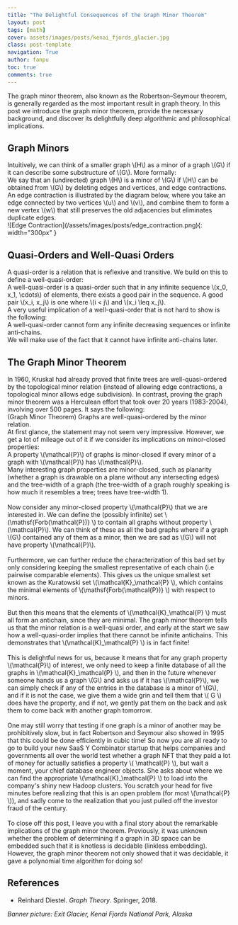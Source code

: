 ```yaml
---
title: "The Delightful Consequences of the Graph Minor Theorem"
layout: post
tags: [math]
cover: assets/images/posts/kenai_fjords_glacier.jpg
class: post-template
navigation: True
author: fanpu
toc: true 
comments: true
---
```


The graph minor theorem, also known as the Robertson–Seymour theorem, is generally regarded as the most important result in graph theory. 
In this post we introduce the graph minor theorem, provide the necessary background,
and discover its delightfully deep algorithmic and philosophical implications.

## Graph Minors

<div>
Intuitively, we can think of a smaller graph \(H\) as a minor of a graph \(G\)
if it can describe some substructure of \(G\). More formally:
</div>

<div class="definition">
We say that an (undirected) graph \(H\) is a minor of \(G\) if \(H\) can be obtained from \(G\) by deleting edges and vertices, and edge contractions.
An edge contraction is illustrated by the diagram below, where you take an edge 
connected by two vertices \(u\) and \(v\), and combine them to form a new vertex \(w\) that still preserves the old adjacencies but eliminates duplicate edges.
</div>
![Edge Contraction](/assets/images/posts/edge_contraction.png){: width="300px" }

## Quasi-Orders and Well-Quasi Orders
<div>
A quasi-order is a relation that is reflexive and transitive.
We build on this to define a well-quasi-order:
</div>

<div class="definition">
A well-quasi-order is a quasi-order such that in any infinite sequence \(x_0, x_1, \cdots\) of elements, there exists a good pair in the sequence. 
A good pair \(x_i, x_j\) is one where \(i < j\) and \(x_i \leq x_j\). 
</div>

<div>
A very useful implication of a well-quasi-order that is not hard to show is the following:
</div>
<div class="lemma">
A well-quasi-order cannot form any infinite decreasing sequences or infinite anti-chains.
</div>

<div>
We will make use of the fact that it cannot have infinite anti-chains later.
</div>

## The Graph Minor Theorem
<div>
In 1960, Kruskal had already proved that finite trees are well-quasi-ordered by the topological minor relation (instead of allowing edge contractions, a topological minor allows edge subdivision). 
In contrast, proving the graph minor theorem was a Herculean effort that took over 20 years (1983-2004), involving over 500 pages. It says the following:
</div>

<div class="theorem">
(Graph Minor Theorem) Graphs are well-quasi-ordered by the minor relation.
</div>

<div>
At first glance, the statement may not seem very impressive. However, we get a lot of mileage out of it if we consider its implications on minor-closed properties:
</div>

<div class="definition">
A property \(\mathcal{P}\) of graphs is minor-closed if every minor of a graph with \(\mathcal{P}\) has \(\mathcal{P}\).
</div>

<div>
Many interesting graph properties are minor-closed, such as planarity (whether a graph is drawable on a plane without any intersecting edges) and the tree-width of a graph (the tree-width of a graph roughly speaking is how much it resembles a tree; trees have tree-width 1).
<br>
<br>
Now consider any minor-closed property \(\mathcal{P}\) that we are interested in.
We can define the (possibly infinite) set \(\mathsf{Forb(\mathcal{P})} \) to contain all graphs without property \(\mathcal{P}\). We can think of these as all the bad graphs
where if a graph \(G\) contained any of them as a minor, then we are sad as \(G\) will not have property \(\mathcal{P}\). 
<br>
<br>
Furthermore, we can further reduce the characterization of this bad set by only considering keeping the
smallest representative of each chain (i.e pairwise comparable elements).
This gives us the unique smallest set known as the Kuratowski set \(\mathcal{K}_\mathcal{P} \),
which contains the minimal elements of \(\mathsf{Forb(\mathcal{P})} \) with respect to minors.
<br>
<br>
But then this means that the elements of \(\mathcal{K}_\mathcal{P} \) must all form an antichain, since they are minimal. The graph minor theorem tells us that the minor
relation is a well-quasi order, and early at the start we saw how a well-quasi-order implies that there cannot be infinite antichains. This demonstrates that \(\mathcal{K}_\mathcal{P} \) is in fact finite!
<br>
<br>
This is delightful news for us, because it means that for any graph property \(\mathcal{P}\)
of interest, we only need to keep a finite database of all the graphs in \(\mathcal{K}_\mathcal{P} \), and then in the future whenever someone hands us a graph \(G\) and asks
us if it has \(\mathcal{P}\), we can simply check if any of the entries in the database is a minor of \(G\), and if it is not the case, we give them a wide grin and tell them that
\( G \) does have the property, and if not, we gently pat them on the back and ask them to come back with another graph tomorrow.
<br>
<br>
One may still worry that testing if one graph is a minor of another may be prohibitively slow,
but in fact Robertson and Seymour also showed in 1995 that this could be done efficiently in cubic time! So now you are all ready to go to build your new SaaS Y Combinator startup that helps companies and governments all over the world test whether a graph NFT that they paid a lot of money for actually satisfies a property \( \mathcal{P} \), but wait a moment, your chief database engineer objects. She asks about where we can find the appropriate \(\mathcal{K}_\mathcal{P} \) to load into the company's shiny new Hadoop clusters. You scratch your head for five minutes before realizing that this is an open problem (for most \(\mathcal{P} \)), and sadly come to the realization that you just pulled off the investor fraud of the century.
<br>
<br>
To close off this post, I leave you with a final story about the remarkable implications of the graph minor theorem. Previously, it was unknown whether the problem of determining if a graph in 3D space can be embedded such that it is knotless is decidable (linkless embedding). However, the graph minor theorem not only showed that it was decidable, it gave a polynomial time algorithm for doing so!
</div>

## References
- Reinhard Diestel. *Graph Theory*. Springer, 2018.

*Banner picture: Exit Glacier, Kenai Fjords National Park, Alaska*
